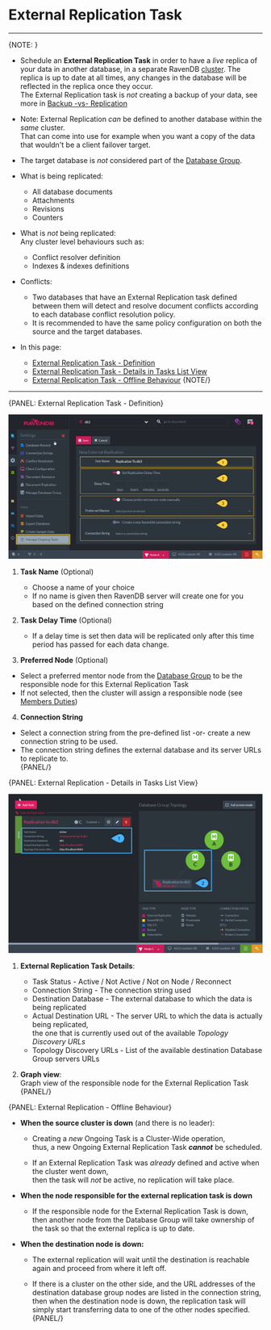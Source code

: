 ﻿# External Replication Task
---

{NOTE: }

* Schedule an **External Replication Task** in order to have a _live_ replica of your data in another database, 
  in a separate RavenDB [cluster](../../../../studio/server/cluster/cluster-view). 
  The replica is up to date at all times, any changes in the database will be reflected in the replica once they occur.  
  The External Replication task is _not_ creating a backup of your data, see more in [Backup -vs- Replication](../../../../studio/database/tasks/backup-task#backup-task--vs--replication-task)  

* Note: External Replication _can_ be defined to another database within the _same_ cluster.  
  That can come into use for example when you want a copy of the data that wouldn't be a client failover target.  

* The target database is _not_ considered part of the [Database Group](../../../../studio/database/settings/manage-database-group).  

* What is being replicated:  
  * All database documents  
  * Attachments  
  * Revisions  
  * Counters  

* What is _not_ being replicated:  
  Any cluster level behaviours such as:  
  *  Conflict resolver definition  
  *  Indexes & indexes definitions  

* Conflicts:  
  * Two databases that have an External Replication task defined between them will detect and resolve document conflicts according to each database conflict resolution policy.  
  * It is recommended to have the same policy configuration on both the source and the target databases.  

* In this page:  
  * [External Replication Task - Definition](../../../../studio/database/tasks/ongoing-tasks/external-replication-task#external-replication-task---definition)  
  * [External Replication Task - Details in Tasks List View](../../../../studio/database/tasks/ongoing-tasks/external-replication-task#external-replication---details-in-tasks-list-view)  
  * [External Replication Task - Offline Behaviour](../../../../studio/database/tasks/ongoing-tasks/external-replication-task#external-replication---offline-behaviour)
{NOTE/}

---

{PANEL: External Replication Task - Definition}

![Figure 1. External Replication Task Definition](images/external-replication-1.png "Create New External Replication Task")

1. **Task Name** (Optional)  
   * Choose a name of your choice  
   * If no name is given then RavenDB server will create one for you based on the defined connection string  

2. **Task Delay Time** (Optional)  
   * If a delay time is set then data will be replicated only after this time period has passed for each data change.  

3. **Preferred Node** (Optional)  
  * Select a preferred mentor node from the [Database Group](../../../../studio/database/settings/manage-database-group) to be the responsible node for this External Replication Task  
  * If not selected, then the cluster will assign a responsible node (see [Members Duties](../../../../studio/database/settings/manage-database-group#database-group-topology---members-duties))  

4. **Connection String**  
  * Select a connection string from the pre-defined list -or- create a new connection string to be used.  
  * The connection string defines the external database and its server URLs to replicate to.  
{PANEL/}

{PANEL: External Replication - Details in Tasks List View}

![Figure 2. External Replication Task - Task List View](images/external-replication-2.png "Tasks List View Details")

1. **External Replication Task Details**:
   *  Task Status - Active / Not Active / Not on Node / Reconnect  
   *  Connection String - The connection string used  
   *  Destination Database - The external database to which the data is being replicated  
   *  Actual Destination URL - The server URL to which the data is actually being replicated,  
      the one that is currently used out of the available _Topology Discovery URLs_  
   *  Topology Discovery URLs - List of the available destination Database Group servers URLs  

2. **Graph view**:  
   Graph view of the responsible node for the External Replication Task  
{PANEL/}

{PANEL: External Replication - Offline Behaviour}

* **When the source cluster is down** (and there is no leader):  

  * Creating a _new_ Ongoing Task is a Cluster-Wide operation,  
    thus, a new Ongoing External Replication Task ***cannot*** be scheduled.  

  * If an External Replication Task was _already_ defined and active when the cluster went down,  
    then the task will _not_ be active, no replication will take place.

* **When the node responsible for the external replication task is down**  

  * If the responsible node for the External Replication Task is down,  
    then another node from the Database Group will take ownership of the task so that the external replica is up to date.  

* **When the destination node is down:**  

  * The external replication will wait until the destination is reachable again and proceed from where it left off.  

  * If there is a cluster on the other side, and the URL addresses of the destination database group nodes are listed in the connection string, 
    then when the destination node is down, the replication task will simply start transferring data to one of the other nodes specified.  
{PANEL/}
